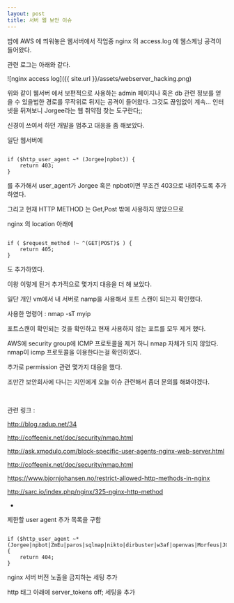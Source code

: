 ```yaml
---
layout: post
title: 서버 웹 보안 이슈 
---
```


밤에 AWS 에 띄워놓은 웹서버에서 작업중 nginx 의 access.log 에 웹스케닝 공격이 들어왔다.

관련 로그는 아래와 같다.

![nginx access log]({{ site.url }}/assets/webserver_hacking.png)


위와 같이 웹서버 에서 보편적으로 사용하는 admin 페이지나 혹은 db 관련 정보를 얻을 수 있을법한 경로를 무작위로 뒤지는 공격이 들어왔다. 그것도 끊임없이 계속… 인터넷을 뒤져보니 Jorgee라는 웹 취약점 찾는 도구란다;;

신경이 쓰여서 하던 개발을 멈추고 대응을 좀 해보았다.

일단 웹서버에

<pre><code>
if ($http_user_agent ~* (Jorgee|npbot)) {
    return 403;
}
</code></pre>

를 추가해서 user_agent가 Jorgee 혹은 npbot이면 무조건 403으로 내려주도록 추가 하였다.

그리고  현재 HTTP METHOD 는 Get,Post 밖에 사용하지 않았으므로

nginx 의 location 아래에

<pre><code>
if ( $request_method !~ ^(GET|POST)$ ) {
    return 405;
}
</code></pre>
도 추가하였다.

이왕 이렇게 된거 추가적으로 몇가지 대응을 더 해 보았다.

일단 개인 vm에서 내 서버로 namp을 사용해서 포트 스캔이 되는지 확인했다.

사용한 명령어 : nmap -sT myip

포트스캔이 확인되는 것을 확인하고 현재 사용하지 않는 포트를 모두 제거 했다.

AWS에 security group에 ICMP  프로토콜을 제거 하니 nmap 자체가 되지 않았다. nmap이 icmp 프로토콜을 이용한다는걸 확인하였다.

추가로 permission 관련 몇가지 대응을 했다.

조만간 보안회사에 다니는 지인에게 오늘 이슈 관련해서 좀더 문의를 해봐야겠다.

<br>

관련 링크 :

http://blog.radup.net/34

http://coffeenix.net/doc/security/nmap.html

http://ask.xmodulo.com/block-specific-user-agents-nginx-web-server.html

http://coffeenix.net/doc/security/nmap.html

https://www.bjornjohansen.no/restrict-allowed-http-methods-in-nginx

http://sarc.io/index.php/nginx/325-nginx-http-method

+

제한할 user agent 추가 목록을 구함

<pre><code>
if ($http_user_agent ~* (Jorgee|npbot|ZmEu|paros|sqlmap|nikto|dirbuster|w3af|openvas|Morfeus|JCE|Zollard)) {
    return 404;
}
</code></pre>

nginx 서버 버전 노출을 금지하는 세팅 추가

http 태그 아래에  server_tokens off;   세팅을 추가
